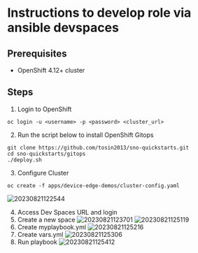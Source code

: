 # Instructions to develop role via ansible devspaces

## Prerequisites
* OpenShift 4.12+ cluster

## Steps

1. Login to OpenShift
```
oc login -u <username> -p <password> <cluster_url>
```

2. Run the script below to install OpenShift Gitops
```
git clone https://github.com/tosin2013/sno-quickstarts.git
cd sno-quickstarts/gitops
./deploy.sh
```

3. Configure Cluster 
```
oc create -f apps/device-edge-demos/cluster-config.yaml
```

![20230821122544](https://i.imgur.com/SALDxq0.png)

4. Access Dev Spaces URL and login 
5. Create a new space
![20230821123701](https://i.imgur.com/Y490kDk.png)
![20230821125119](https://i.imgur.com/WuWYqA6.png)
6. Create myplaybook.yml
![20230821125216](https://i.imgur.com/J3EStAt.png)
7. Create vars.yml
![20230821125306](https://i.imgur.com/kQOOWvl.png)
8. Run playbook 
![20230821125412](https://i.imgur.com/0bjqdCF.png)